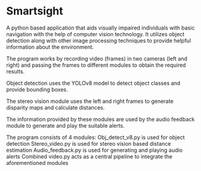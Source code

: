 # Smartsight
A python based application that aids visually impaired individuals with basic navigation with the help of computer vision technology. It utilizes object detection
along with other image processing techniques to provide helpful information about the environment.

The program works by recording video (frames) in two cameras (left and right) and passing the frames to different modules to obtain the required results.

Object detection uses the YOLOv8 model to detect object classes and provide bounding boxes.

The stereo vision module uses the left and right frames to generate disparity maps and calculate distances. 

The information provided by these modules are used by the audio feedback module to generate and play the suitable alerts.

The program consists of 4 modules:
Obj_detect_v8.py is used for object detection
Stereo_video.py is used for stereo vision based distance estimation
Audio_feedback.py is used for generating and playing audio alerts
Combined video.py acts as a central pipeline to integrate the aforementioned modules
